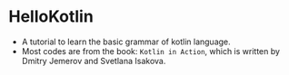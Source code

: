 # HelloKotlin
* A tutorial to learn the basic grammar of kotlin language.
* Most codes are from the book: `Kotlin in Action`, which is written by Dmitry Jemerov and Svetlana Isakova.
